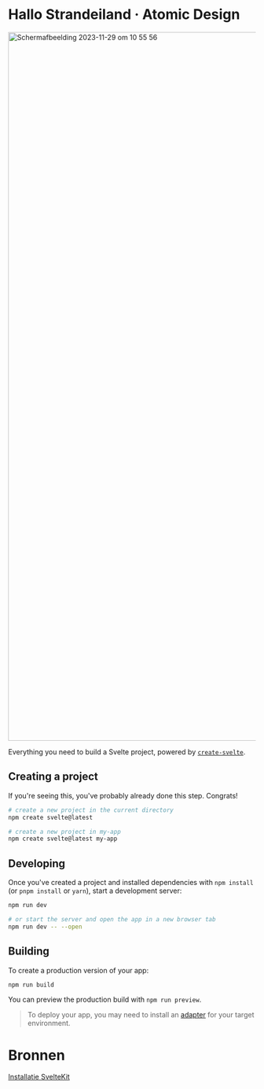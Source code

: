 # Hallo Strandeiland · Atomic Design

<img width="1440" alt="Schermafbeelding 2023-11-29 om 10 55 56" src="https://github.com/Stefan-Espant/dont-repeat-yourself-component-library/assets/89298385/ea2b5d9a-012d-4eaf-94ea-1bd24340283a">


Everything you need to build a Svelte project, powered by [`create-svelte`](https://github.com/sveltejs/kit/tree/master/packages/create-svelte).

## Creating a project

If you're seeing this, you've probably already done this step. Congrats!

```bash
# create a new project in the current directory
npm create svelte@latest

# create a new project in my-app
npm create svelte@latest my-app
```

## Developing

Once you've created a project and installed dependencies with `npm install` (or `pnpm install` or `yarn`), start a development server:

```bash
npm run dev

# or start the server and open the app in a new browser tab
npm run dev -- --open
```

## Building

To create a production version of your app:

```bash
npm run build
```

You can preview the production build with `npm run preview`.

> To deploy your app, you may need to install an [adapter](https://kit.svelte.dev/docs/adapters) for your target environment.


# Bronnen

[Installatie SvelteKit](https://kit.svelte.dev/)
